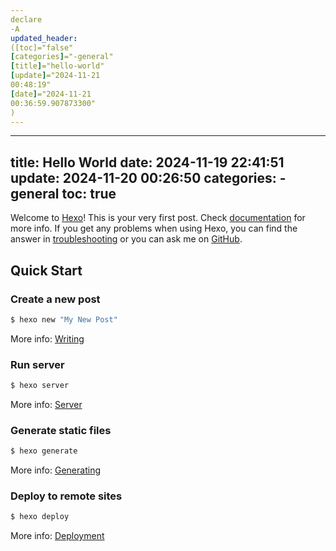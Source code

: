 ```yaml
---
declare
-A
updated_header:
([toc]="false"
[categories]="-general"
[title]="hello-world"
[update]="2024-11-21
00:48:19"
[date]="2024-11-21
00:36:59.907873300"
)
---
```

---
title: Hello World
date: 2024-11-19 22:41:51
update: 2024-11-20 00:26:50
categories:
	-general
toc: true
---
Welcome to [Hexo](https://hexo.io/)! This is your very first post. Check [documentation](https://hexo.io/docs/) for more info. If you get any problems when using Hexo, you can find the answer in [troubleshooting](https://hexo.io/docs/troubleshooting.html) or you can ask me on [GitHub](https://github.com/hexojs/hexo/issues).

## Quick Start

### Create a new post

``` bash
$ hexo new "My New Post"
```

More info: [Writing](https://hexo.io/docs/writing.html)

### Run server

``` bash
$ hexo server
```

More info: [Server](https://hexo.io/docs/server.html)

### Generate static files

``` bash
$ hexo generate
```

More info: [Generating](https://hexo.io/docs/generating.html)

### Deploy to remote sites

``` bash
$ hexo deploy
```

More info: [Deployment](https://hexo.io/docs/one-command-deployment.html)
